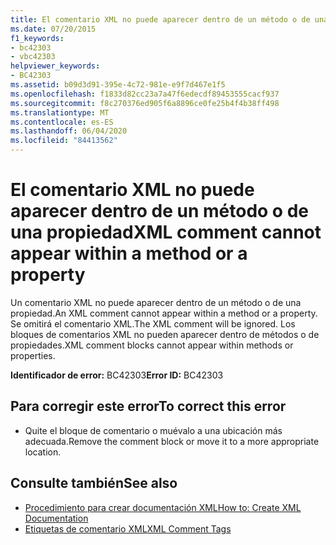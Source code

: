 ```yaml
---
title: El comentario XML no puede aparecer dentro de un método o de una propiedad
ms.date: 07/20/2015
f1_keywords:
- bc42303
- vbc42303
helpviewer_keywords:
- BC42303
ms.assetid: b09d3d91-395e-4c72-981e-e9f7d467e1f5
ms.openlocfilehash: f1833d82cc23a7a47f6edecdf89453555cacf937
ms.sourcegitcommit: f8c270376ed905f6a8896ce0fe25b4f4b38ff498
ms.translationtype: MT
ms.contentlocale: es-ES
ms.lasthandoff: 06/04/2020
ms.locfileid: "84413562"
---
```

# <a name="xml-comment-cannot-appear-within-a-method-or-a-property"></a><span data-ttu-id="d28e3-102">El comentario XML no puede aparecer dentro de un método o de una propiedad</span><span class="sxs-lookup"><span data-stu-id="d28e3-102">XML comment cannot appear within a method or a property</span></span>
<span data-ttu-id="d28e3-103">Un comentario XML no puede aparecer dentro de un método o de una propiedad.</span><span class="sxs-lookup"><span data-stu-id="d28e3-103">An XML comment cannot appear within a method or a property.</span></span> <span data-ttu-id="d28e3-104">Se omitirá el comentario XML.</span><span class="sxs-lookup"><span data-stu-id="d28e3-104">The XML comment will be ignored.</span></span> <span data-ttu-id="d28e3-105">Los bloques de comentarios XML no pueden aparecer dentro de métodos o de propiedades.</span><span class="sxs-lookup"><span data-stu-id="d28e3-105">XML comment blocks cannot appear within methods or properties.</span></span>  
  
 <span data-ttu-id="d28e3-106">**Identificador de error:** BC42303</span><span class="sxs-lookup"><span data-stu-id="d28e3-106">**Error ID:** BC42303</span></span>  
  
## <a name="to-correct-this-error"></a><span data-ttu-id="d28e3-107">Para corregir este error</span><span class="sxs-lookup"><span data-stu-id="d28e3-107">To correct this error</span></span>  
  
- <span data-ttu-id="d28e3-108">Quite el bloque de comentario o muévalo a una ubicación más adecuada.</span><span class="sxs-lookup"><span data-stu-id="d28e3-108">Remove the comment block or move it to a more appropriate location.</span></span>  
  
## <a name="see-also"></a><span data-ttu-id="d28e3-109">Consulte también</span><span class="sxs-lookup"><span data-stu-id="d28e3-109">See also</span></span>

- [<span data-ttu-id="d28e3-110">Procedimiento para crear documentación XML</span><span class="sxs-lookup"><span data-stu-id="d28e3-110">How to: Create XML Documentation</span></span>](../programming-guide/program-structure/how-to-create-xml-documentation.md)
- [<span data-ttu-id="d28e3-111">Etiquetas de comentario XML</span><span class="sxs-lookup"><span data-stu-id="d28e3-111">XML Comment Tags</span></span>](../language-reference/xmldoc/index.md)
